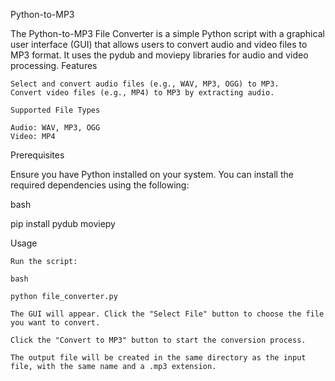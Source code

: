Python-to-MP3

The Python-to-MP3 File Converter is a simple Python script with a graphical user interface (GUI) that allows users to convert audio and video files to MP3 format. It uses the pydub and moviepy libraries for audio and video processing.
Features

    Select and convert audio files (e.g., WAV, MP3, OGG) to MP3.
    Convert video files (e.g., MP4) to MP3 by extracting audio.

    Supported File Types

    Audio: WAV, MP3, OGG
    Video: MP4

Prerequisites

Ensure you have Python installed on your system. You can install the required dependencies using the following:

bash

pip install pydub moviepy

Usage

    Run the script:

    bash

    python file_converter.py

    The GUI will appear. Click the "Select File" button to choose the file you want to convert.

    Click the "Convert to MP3" button to start the conversion process.

    The output file will be created in the same directory as the input file, with the same name and a .mp3 extension.
